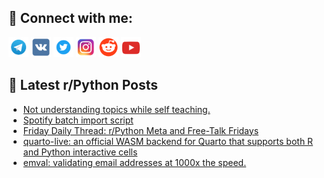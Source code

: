 ## 🔎 Connect with me:
[<img src="https://github.com/bullbesh/bullbesh/blob/main/images/Telegram.png" width="32" height="32" />](https://t.me/bullbesh)
[<img src="https://github.com/bullbesh/bullbesh/blob/main/images/VK.png" width="32" height="32" />](https://vk.com/bullbesh)
[<img src="https://github.com/bullbesh/bullbesh/blob/main/images/Twitter.png" width="32" height="32" />](https://twitter.com/bullbesh1)
[<img src="https://github.com/bullbesh/bullbesh/blob/main/images/Instagram.png" width="32" height="32" />](https://www.instagram.com/bullbesh)
[<img src="https://github.com/bullbesh/bullbesh/blob/main/images/Reddit.png" width="32" height="32" />](https://www.reddit.com/user/bullbesh)
[<img src="https://github.com/bullbesh/bullbesh/blob/main/images/YouTube.png" width="32" height="32" />](https://www.youtube.com/channel/UCtfjRs6uzgq5mfm8S06WTcg)

## 📕 Latest r/Python Posts
<!-- BLOG-POST-LIST:START -->
- [Not understanding topics while self teaching.](https://www.reddit.com/r/Python/comments/1ensz5h/not_understanding_topics_while_self_teaching/)
- [Spotify batch import script](https://www.reddit.com/r/Python/comments/1enp91w/spotify_batch_import_script/)
- [Friday Daily Thread: r/Python Meta and Free-Talk Fridays](https://www.reddit.com/r/Python/comments/1enldf3/friday_daily_thread_rpython_meta_and_freetalk/)
- [quarto-live: an official WASM backend for Quarto that supports both R and Python interactive cells](https://www.reddit.com/r/Python/comments/1end2sx/quartolive_an_official_wasm_backend_for_quarto/)
- [emval: validating email addresses at 1000x the speed.](https://www.reddit.com/r/Python/comments/1enbm7r/emval_validating_email_addresses_at_1000x_the/)
<!-- BLOG-POST-LIST:END -->
